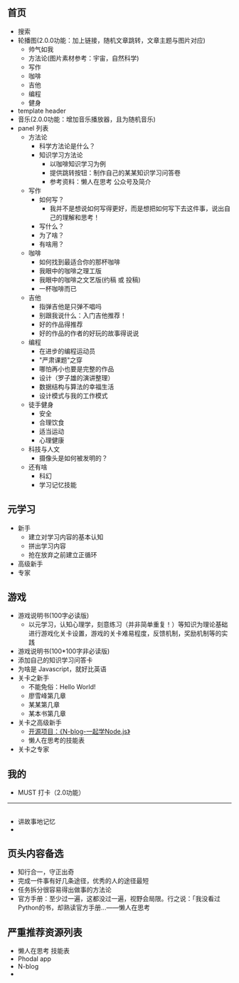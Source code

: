 ## 首页

- 搜索
- 轮播图(2.0.0功能：加上链接，随机文章跳转，文章主题与图片对应)
  - 帅气如我
  - 方法论(图片素材参考：宇宙，自然科学)
  - 写作
  - 咖啡
  - 吉他
  - 编程
  - 健身
- template header
- 音乐(2.0.0功能：增加音乐播放器，且为随机音乐)
- panel 列表
  - 方法论
    - 科学方法论是什么？
    - 知识学习方法论
      - 以咖啡知识学习为例
      - 提供跳转按钮：制作自己的某某知识学习问答卷
      - 参考资料：懒人在思考 公众号及简介
  - 写作
    - 如何写？
		- 我并不是想说如何写得更好，而是想把如何写下去这件事，说出自己的理解和思考！
    - 写什么？
    - 为了啥？
    - 有啥用？
  - 咖啡
    - 如何找到最适合你的那杯咖啡
    - 我眼中的咖啡之理工版
    - 我眼中的咖啡之文艺版(约稿 或 投稿)
	- 一杯咖啡而已
  - 吉他
    - 指弹吉他是只弹不唱吗
    - 别跟我说什么：入门吉他推荐！
    - 好的作品得推荐
    - 好的作品的作者的好玩的故事得说说
  - 编程
    - 在进步的编程运动员
    - "严肃课题"之穿
    - 哪怕再小也要是完整的作品
	- 设计（罗子雄的演讲整理）
	- 数据结构与算法的幸福生活
	- 设计模式与我的工作模式
  - 徒手健身
    - 安全
    - 合理饮食
    - 适当运动
    - 心理健康
  - 科技与人文
	- 摄像头是如何被发明的？
  - 还有啥
	- 科幻
	- 学习记忆技能

## 元学习

- 新手
  - 建立对学习内容的基本认知
  - 拼出学习内容
  - 抢在放弃之前建立正循环
- 高级新手
- 专家

## 游戏

- 游戏说明书(100字必读版)
    - 以元学习，认知心理学，刻意练习（并非简单重复！）等知识为理论基础进行游戏化关卡设置，游戏的关卡难易程度，反馈机制，奖励机制等的实践
- 游戏说明书(100*100字非必读版)
- 添加自己的知识学习问答卡
- 为啥是 Javascript，就好比英语
- 关卡之新手
  - 不能免俗：Hello World!
  - 廖雪峰第几章
  - 某某第几章
  - 某本书第几章
- 关卡之高级新手
    - [开源项目：《N-blog-一起学Node.js》](https://github.com/nswbmw/N-blog)
	- 懒人在思考的技能表
- 关卡之专家

## 我的

* MUST 打卡（2.0功能）

--------------------------------------------------------------------

## 

- 讲故事地记忆
- 

## 页头内容备选

- 知行合一，守正出奇
- 完成一件事有好几条途径，优秀的人的途径最短
- 任务拆分很容易得出做事的方法论
- 官方手册：至少过一遍，这都没过一遍，视野会局限。行之说：「我没看过Python的书，却熟读官方手册...——懒人在思考

## 严重推荐资源列表

- 懒人在思考 技能表
- Phodal app
- N-blog
- 























